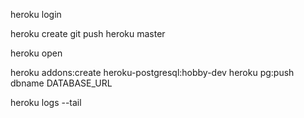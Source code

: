 
heroku login

heroku create
git push heroku master

heroku open

heroku addons:create heroku-postgresql:hobby-dev
heroku pg:push dbname DATABASE_URL

heroku logs --tail

